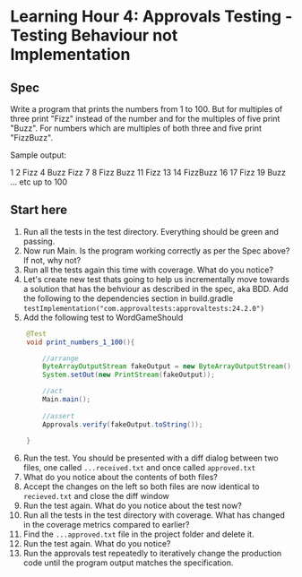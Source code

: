 # Learning Hour 4: Approvals Testing - Testing Behaviour not Implementation


## Spec
Write a program that prints the numbers from 1 to 100. But for multiples of three print "Fizz" instead of the number and for the multiples of five print "Buzz". For numbers which are multiples of both three and five print "FizzBuzz".

Sample output:

1
2
Fizz
4
Buzz
Fizz
7
8
Fizz
Buzz
11
Fizz
13
14
FizzBuzz
16
17
Fizz
19
Buzz
... etc up to 100


## Start here

1.  Run all the tests in the test directory.  Everything should be green and passing.
2.  Now run Main.  Is the program working correctly as per the Spec above?  If not, why not?
3.  Run all the tests again this time with coverage.  What do you notice?
4.  Let's create new test thats going to help us incrementally move towards a solution that has the behviour as described in the spec, aka BDD.  Add the following to the dependencies section in build.gradle
```testImplementation("com.approvaltests:approvaltests:24.2.0")```
5.  Add the following test to WordGameShould 
```java
    @Test
    void print_numbers_1_100(){

        //arrange
        ByteArrayOutputStream fakeOutput = new ByteArrayOutputStream();
        System.setOut(new PrintStream(fakeOutput));

        //act
        Main.main();
        
        //assert
        Approvals.verify(fakeOutput.toString());
        
    }
```
6.  Run the test.  You should be presented with a diff dialog between two files, one called `...received.txt` and once called `approved.txt`
7.  What do you notice about the contents of both files?
8. Accept the changes on the left so both files are now identical to `recieved.txt` and close the diff window
9. Run the test again.  What do you notice about the test now?
10. Run all the tests in the test directory with coverage.  What has changed in the coverage metrics compared to earlier?
10. Find the `...approved.txt` file in the project folder and delete it.
11. Run the test again.  What do you notice?
12. Run the approvals test repeatedly to iteratively change the production code until the program output matches the specification.
